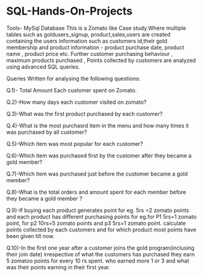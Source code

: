 # SQL-Hands-On-Projects
Tools- MySql Database
This is a Zomato like Case study.Where multiple tables such as goldusers_signup,  product,sales,users are created containing the users information such as customers id,their gold membership and product information - product purchase date, product name , product price etc. Further customer purchasing behaviour , maximum products purchased , Points collected by customers are analyzed using advanced SQL queries.

Queries Written for analysing the following questions:

Q.1)- Total Amount Each customer spent on Zomato.

Q.2)-How many days each customer visited on zomato?

Q.3)-What was the first product purchased by each customer?

Q.4)-What is the most purchasrd item in the menu and how many times it was purchased by all customer?

Q.5)-Which item was most popular for each customer?

Q.6)-Which item was purchased first by the customer after they became a gold member?

Q.7)-Which item was purchased just before the customer became a gold member?

Q.8)-What is the total orders and amount spent for each member before they became a gold member ?

Q.9)-If buying each product generates point for eg. 5rs =2 zomato points and each product has different purchasing points for eg.for P1 5rs=1 zomato
point, for p2 10rs=5 zomato points and p3 5rs=1 zomato point.
calculate points collected by each customers and for which product most points have been given till now.

Q.10)-In the first one year after a customer joins the gold program(inclusing their join date) irrespective of what 
the customers has purchased they earn 5 zomatoo points for every 10 rs spent. who earned more 1 or 3 and what was their points earning in their first year.

